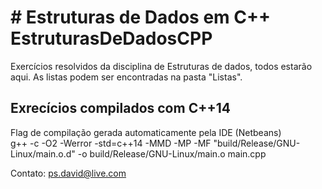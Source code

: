 <h1># Estruturas de Dados em C++<br>EstruturasDeDadosCPP</h1>

<p>
Exercícios resolvidos da disciplina de Estruturas de dados, todos estarão aqui.
As listas podem ser encontradas na pasta "Listas".
</p>

<h2>Exrecícios compilados com C++14</h2>
<p>
Flag de compilação gerada automaticamente pela IDE (Netbeans)<br>
g++    -c -O2 -Werror -std=c++14 -MMD -MP -MF "build/Release/GNU-Linux/main.o.d" -o build/Release/GNU-Linux/main.o main.cpp
</p>

Contato: ps.david@live.com
